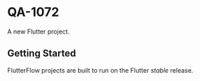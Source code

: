 # QA-1072

A new Flutter project.

## Getting Started

FlutterFlow projects are built to run on the Flutter _stable_ release.
